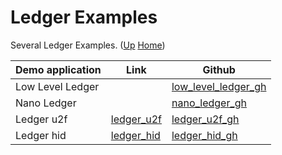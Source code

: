# Ledger Examples

Several Ledger Examples. ([Up](..) [Home](..\..))

| Demo application                        | Link           | Github
| ---------                               | -----          | -------------
| Low Level Ledger                        |                | [low_level_ledger_gh]
| Nano Ledger                             |                | [nano_ledger_gh]      
| Ledger u2f                              | [ledger_u2f]   | [ledger_u2f_gh]
| Ledger hid                              | [ledger_hid]   | [ledger_hid_gh]

[low_level_ledger_gh]:      https://github.com/web3examples/ethereum/tree/master/ledger_examples/low_level_ledger.js
[nano_ledger_gh]:           https://github.com/web3examples/ethereum/tree/master/ledger_examples/nano_ledger.js
[ledger_u2f]:               https://github.com/web3examples/ethereum/tree/master/ledger_examples/ledger_u2f.html
[ledger_hid]:               https://github.com/web3examples/ethereum/tree/master/ledger_examples/ledger_hid.html

[ledger_u2f_gh]:            https://web3examples.com/ethereum/ledger_examples/ledger_u2f.html
[ledger_hid_gh]:            https://web3examples.com/ethereum/ledger_examples/ledger_hid.html
